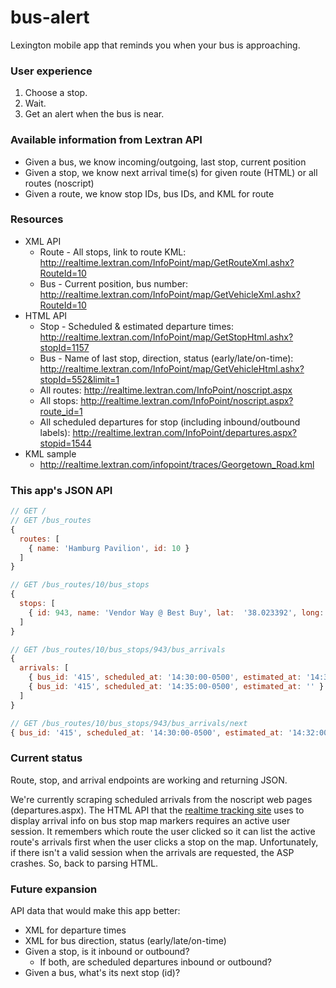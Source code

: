bus-alert
=========

Lexington mobile app that reminds you when your bus is approaching.

### User experience
1. Choose a stop.
2. Wait.
3. Get an alert when the bus is near.

### Available information from Lextran API
- Given a bus, we know incoming/outgoing, last stop, current position
- Given a stop, we know next arrival time(s) for given route (HTML) or all routes (noscript)
- Given a route, we know stop IDs, bus IDs, and KML for route

### Resources
- XML API
  - Route - All stops, link to route KML: http://realtime.lextran.com/InfoPoint/map/GetRouteXml.ashx?RouteId=10
  - Bus - Current position, bus number: http://realtime.lextran.com/InfoPoint/map/GetVehicleXml.ashx?RouteId=10
- HTML API
  - Stop - Scheduled & estimated departure times: http://realtime.lextran.com/InfoPoint/map/GetStopHtml.ashx?stopId=1157
  - Bus - Name of last stop, direction, status (early/late/on-time): http://realtime.lextran.com/InfoPoint/map/GetVehicleHtml.ashx?stopId=552&limit=1
  - All routes: http://realtime.lextran.com/InfoPoint/noscript.aspx
  - All stops: http://realtime.lextran.com/InfoPoint/noscript.aspx?route_id=1
  - All scheduled departures for stop (including inbound/outbound labels): http://realtime.lextran.com/InfoPoint/departures.aspx?stopid=1544
- KML sample
  - http://realtime.lextran.com/infopoint/traces/Georgetown_Road.kml

### This app's JSON API
```javascript
// GET /
// GET /bus_routes
{
  routes: [
    { name: 'Hamburg Pavilion', id: 10 }
  ]
}

// GET /bus_routes/10/bus_stops
{
  stops: [
    { id: 943, name: 'Vendor Way @ Best Buy', lat:  '38.023392', long: '-84.419754', route_id: 10 }
  ]
}

// GET /bus_routes/10/bus_stops/943/bus_arrivals
{
  arrivals: [
    { bus_id: '415', scheduled_at: '14:30:00-0500', estimated_at: '14:32:00-0500' },
    { bus_id: '415', scheduled_at: '14:35:00-0500', estimated_at: '' }
  ]
}

// GET /bus_routes/10/bus_stops/943/bus_arrivals/next
{ bus_id: '415', scheduled_at: '14:30:00-0500', estimated_at: '14:32:00-0500' }
```

### Current status
Route, stop, and arrival endpoints are working and returning JSON.

We're currently scraping scheduled arrivals from the noscript web pages
(departures.aspx). The HTML API that the [realtime tracking site](http://lextran.com/bustracker)
uses to display arrival info on bus stop map markers requires an active user
session. It remembers which route the user clicked so it can list the active
route's arrivals first when the user clicks a stop on the map. Unfortunately, if
there isn't a valid session when the arrivals are requested, the ASP crashes. So,
back to parsing HTML.


### Future expansion
API data that would make this app better:
- XML for departure times
- XML for bus direction, status (early/late/on-time)
- Given a stop, is it inbound or outbound?
  - If both, are scheduled departures inbound or outbound?
- Given a bus, what's its next stop (id)?
